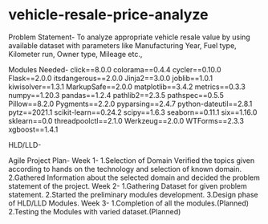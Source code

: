 # vehicle-resale-price-analyze
Problem Statement- To analyze appropriate vehicle resale value by using available dataset with parameters like Manufacturing Year, Fuel type, Kilometer run, Owner type, Mileage etc.,

Modules Needed- 
click==8.0.0
colorama==0.4.4
cycler==0.10.0
Flask==2.0.0
itsdangerous==2.0.0
Jinja2==3.0.0
joblib==1.0.1
kiwisolver==1.3.1
MarkupSafe==2.0.0
matplotlib==3.4.2
metrics==0.3.3
numpy==1.20.3
pandas==1.2.4
pathlib2==2.3.5
pathspec==0.5.5
Pillow==8.2.0
Pygments==2.2.0
pyparsing==2.4.7
python-dateutil==2.8.1
pytz==2021.1
scikit-learn==0.24.2
scipy==1.6.3
seaborn==0.11.1
six==1.16.0
sklearn==0.0
threadpoolctl==2.1.0
Werkzeug==2.0.0
WTForms==2.3.3
xgboost==1.4.1

HLD/LLD-

Agile Project Plan-
Week 1- 1.Selection of Domain
        Verified the topics given according to hands on the technology and selection of known domain.
        2.Gathered Information about the selected domain and decided the problem statement of the project.
Week 2- 1.Gathering Dataset for given problem statement.
        2.Started the preliminary modules development.
        3.Design phase of HLD/LLD Modules.
Week 3- 1.Completion of all the modules.(Planned)
        2.Testing the Modules with varied dataset.(Planned) 

